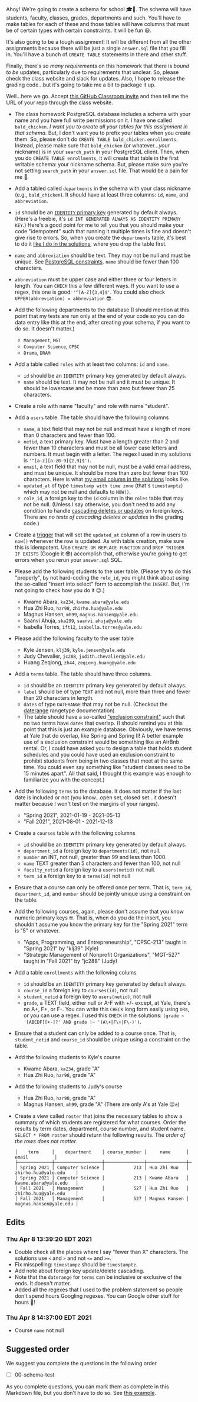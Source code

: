# 

Ahoy! We're going to create a schema for school 🎓🏫. The schema will have
students, faculty, classes, grades, departments and such. You'll have to
make tables for each of these and those tables will have columns that must
be of certain types with certain constraints. It will be fun 😃.

It's also going to be a tough assignment! It will be different from all
the other assignments because there will be just a single `answer.sql`
file that you fill in. You'll have a bunch of `CREATE TABLE` statements
in there and other stuff.

Finally, there's *so many requirements* on this homework that there is
*bound to be* updates, particularly due to requirements that unclear.
So, please check the class website and slack for updates. Also, I hope
to release the grading code...but it's going to take me a bit to 
package it up.

Well...here we go. Accept [this GitHub Classroom invite](https://classroom.github.com/a/evwjW2B9)
and then tell me the URL of your repo through the class website.

* The class homework PostgreSQL database includes a schema with your name
  and you have full write permissions on it. I have one called `bald_chicken`.
  *I want you to create all your tables for this assignment in that schema.*
  But, I don't want you to prefix your tables when you create them. So, please
  don't do `CREATE TABLE bald_chicken.enrollments`. Instead, please make sure that
  `bald_chicken` (or whatever...*your* nickname) is in your `search_path` in your
  PostgreSQL client. Then, when you do `CREATE TABLE enrollments`, it will create
  that table in the first writable schema: your nickname schema. But, please make
  sure you're not setting `search_path` in your `answer.sql` file. That would be
  a pain for me 🤣.
* Add a tabled called `departments` in the schema with your class nickname (e.g., `bald_chicken`).  It should have at least three columns: `id`, `name`, and `abbreviation`.
* `id` should be an [`IDENTITY` primary key](https://www.postgresqltutorial.com/postgresql-identity-column/)
  generated by default always. (Here's a freebie, it's `id INT GENERATED ALWAYS AS IDENTITY PRIMARY KEY`.)
  Here's a good point for me to tell you that you should make your code
  "idempotent" such that running it multiple times is fine and doesn't
  give rise to errors. So, when you create the `departments` table, it's best to do
  it [like I do in the solutions](https://gist.github.com/kljensen/a9494d036180deb1a766293249e56db9),
  where you drop the table first. 
* `name` and `abbreviation` should be text. They may not be null and
  must be unique. See [PostgreSQL constraints](https://www.postgresql.org/docs/9.4/ddl-constraints.html).
  `name` should be fewer than 100 characters.
* `abbreviation` must be upper case and either three or four letters in length. You can `CHECK` this
   a few different ways. If you want to use a regex, this one is good: `'^[A-Z]{3,4}$'`. You could
   also check `UPPER(abbreviation) = abbreviation` 😎.
* Add the following departments to the database
  (I should mention 
  at this point that my tests are run only at the end of your code so you can 
  do data entry like this at the end, after creating your schema, if you want
  to do so. It doesn't matter.)
  * `Management`, `MGT`
  * `Computer Science`, `CPSC`
  * `Drama`, `DRAM`
* Add a table called `roles` with at least two columns: `id` and `name`.
  * `id` should be an `IDENTITY` primary key
    generated by default always.
  * `name` should be text. It may not be null and
    it must be unique. It should be lowercase and be more than zero but fewer than 25 characters.
* Create a role with name "faculty" and role with name "student".
* Add a `users` table.  The table should have the following columns
  * `name`, a text field that may not be null and must have a length of
    more than 0 characters and fewer than 100.
  * `netid`, a text primary key. Must have a length greater than 2 and fewer than 10 characters
    and must be all lower case letters and numbers. It must begin with a letter.
    The regex I used in my solutions is `'^[a-z][a-z0-9]{2,9}$')`.
  * `email`, a text field that may not be null, must be a valid email address,
    and must be unique. It should be more than zero but fewer than 100 characters.
    Here is what [my email column in the solutions](https://gist.github.com/kljensen/8a140ab947ed09db0563a62f55f53a22) looks like.
  * `updated_at` of type `timestamp with time zone` (that's `timestamptz`) which may not be null and defaults to `NOW()`.
  * `role_id`, a foreign key to the `id` column in the `roles` table that
    may not be null. (Unless I say otherwise, you don't need to add any condition
    to handle [cascading deletes or updates](https://kb.objectrocket.com/postgresql/how-to-use-the-postgresql-delete-cascade-1369)
    on foreign keys.
    There are _no tests of cascading deletes or updates_ in the grading code.)
* Create a [trigger](https://www.postgresqltutorial.com/postgresql-triggers/) that will 
  set the `updated_at` column of a row in users to `now()` whenever the row is updated.
  As with table creation, make sure this is idempotent. Use `CREATE OR REPLACE FUNCTION` and
  `DROP TRIGGER IF EXISTS` (Google it 😎) accomplish that, otherwise you're going to 
  get errors when you rerun your `answer.sql` SQL.
* Please add the following students to the user table. (Please try to do this "properly",
  by not hard-coding the `role_id`, you might think about using 
  the so-called "insert into select" form 
  to accomplish the `INSERT`. But, I'm not going to check how you do it 😉.)
  * Kwame Abara, `ka234`, `kwame.abara@yale.edu`
  * Hua Zhi Ruo, `hzr98`, `zhirho.hua@yale.edu`
  * Magnus Hansen, `mh99`, `magnus.hansen@yale.edu`
  * Saanvi Ahuja, `ska299`, `saanvi.ahuja@yale.edu`
  * Isabella Torres, `ift12`, `isabella.torres@yale.edu`
* Please add the following faculty to the user table
  * Kyle Jensen, `klj39`, `kyle.jensen@yale.edu`
  * Judy Chevalier, `jc288`, `judith.chevalier@yale.edu`
  * Huang Zeqiong, `zh44`, `zeqiong.huang@yale.edu`
* Add a `terms` table. The table should have three columns.
  * `id` should be an `IDENTITY` primary key
    generated by default always.
  * `label` should be of type `TEXT` and not null, more than three
    and fewer than 20 characters in length.
  * `dates` of type `DATERANGE` that may not be null. (Checkout the [daterange](https://www.postgresql.org/docs/9.3/rangetypes.html) 
    rangetype documentation)
  * The table should have a so-called ["exclusion constraint"](https://www.postgresql.org/docs/9.1/sql-createtable.html)
    such that no two terms have `dates` that overlap. (I should remind you
    at this point that this is just an example database. Obviously, we have
    terms at Yale that do overlap, like Spring and Spring II! 
    A better example use of a exclusion constraint would be something like
    an AirBnb rental. Or, I could have asked you to design a table that
    holds student schedules and you could have used an exclusion constraint
    to prohibit students from being in two classes that meet at the same
    time. You could even say something like "student classes need to be
    15 minutes apart". All that said, I thought this example was enough
    to familiarize you with the concept.)
* Add the following `terms` to the database. It does not matter if the last
  date is included or not (you know...open set, closed set...it doesn't matter
  because I won't test on the margins of your ranges).
  * "Spring 2021", 2021-01-19 - 2021-05-13
  * "Fall 2021", 2021-08-01 - 2021-12-13
* Create a `courses` table with the following columns
  * `id` should be an `IDENTITY` primary key
    generated by default always.
  * `department_id` a foreign key to `departments(id)`, not null.
  * `number` an INT, not null, greater than 99 and less than 1000.
  * `name` TEXT greater than 5 characters and fewer than 100, not null
  * `faculty_netid` a foreign key to a `users(netid)` not null.
  * `term_id` a foreign key to a `terms(id)` not null
* Ensure that a course can only be offered once per term. That is, 
  `term_id`, `department_id`, and `number` should be jointly unique
  using a constraint on the table.
* Add the following courses, again, please don't assume that you know
  numeric primary keys 🤓. That is, when do you do the insert, you shouldn't
  assume you know the primary key for the "Spring 2021" term is "5" or whatever.
  * "Apps, Programming, and Entrepreneurship", "CPSC-213" taught in "Spring 2021" by "klj39"  (Kyle)
  * "Strategic Management of Nonprofit Organizations", "MGT-527" taught in "Fall 2021" by  "jc288" (Judy)
* Add a table `enrollments` with the following colums
  * `id` should be an `IDENTITY` primary key
    generated by default always.
  * `course_id` a foreign key to `courses(id)`, not null
  * `student_netid` a foreign key to `users(netid)`, not null
  * `grade`, a TEXT field, either null or A-F with +/- except, at Yale, there's no A+, F+, or F-.
    You can write this `CHECK` long form easily using `OR`s, or you can use a regex. I used
    this `CHECK` in the solutions: `(grade ~ '[ABCDF][+-]?' AND grade !~ '(A\+|F\+|F\-)')`.
* Ensure that a student can only be added to a course once. That is, `student_netid` and `course_id`
  should be unique using a constraint on the table.
* Add the following students to Kyle's course
  * Kwame Abara, `ka234`, grade "A"
  * Hua Zhi Ruo, `hzr98`, grade "A"
* Add the following students to Judy's course
  * Hua Zhi Ruo, `hzr98`, grade "A"
  * Magnus Hansen, `mh99`, grade "A" (There are only A's at Yale 😜✊)
* Create a view called `roster` that joins the necessary tables to
  show a summary of which students are registered for what courses. Order the
  results by term dates, department, course number, and student name.
  `SELECT * FROM roster` should return the following results. The
  _order of the rows does not matter_.

  ```
  │    term     │    department    │ course_number │     name      │         email          │
  ├─────────────┼──────────────────┼───────────────┼───────────────┼────────────────────────┤
  │ Spring 2021 │ Computer Science │           213 │ Hua Zhi Ruo   │ zhirho.hua@yale.edu    │
  │ Spring 2021 │ Computer Science │           213 │ Kwame Abara   │ kwame.abara@yale.edu   │
  │ Fall 2021   │ Management       │           527 │ Hua Zhi Ruo   │ zhirho.hua@yale.edu    │
  │ Fall 2021   │ Management       │           527 │ Magnus Hansen │ magnus.hansen@yale.edu │
  ```

## Edits

### Thu Apr  8 13:39:20 EDT 2021
  
* Double check all the places where I say "fewer than X" characters. The solutions use
  `<` and `>` and not `<=` and `>=`.
* Fix misspelling: `timestampz` should be `timestamptz`.
* Add note about foreign key update/delete cascading.
* Note that the `daterange` for `terms` can be inclusive or exclusive of the
  ends. It doesn't matter.
* Added all the regexes that I used to the problem statement so people don't spend
  hours Googling regexes. You can Google other stuff for hours 🤣!

### Thu Apr  8 14:37:00 EDT 2021
* Course `name` not null

  



## Suggested order

We suggest you complete the questions in the following order

- [ ] 00-schema-test


As you complete questions, you can mark them as complete
in this Markdown file,  but you don't have to do so.
See [this example](https://github.blog/2014-04-28-task-lists-in-all-markdown-documents/).

